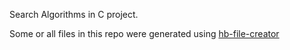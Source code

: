 Search Algorithms in C project.

Some or all files in this repo were generated using [hb-file-creator](https://github.com/tieje/hb-file-creator)
